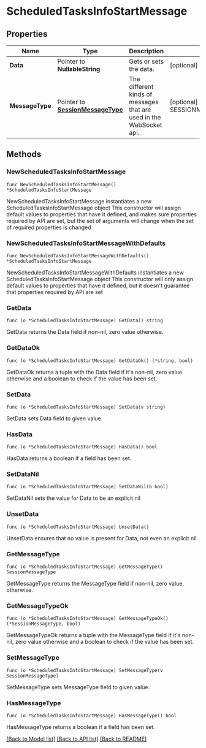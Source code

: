 # ScheduledTasksInfoStartMessage

## Properties

Name | Type | Description | Notes
------------ | ------------- | ------------- | -------------
**Data** | Pointer to **NullableString** | Gets or sets the data. | [optional] 
**MessageType** | Pointer to [**SessionMessageType**](SessionMessageType.md) | The different kinds of messages that are used in the WebSocket api. | [optional] [readonly] [default to SESSIONMESSAGETYPE_SCHEDULED_TASKS_INFO_START]

## Methods

### NewScheduledTasksInfoStartMessage

`func NewScheduledTasksInfoStartMessage() *ScheduledTasksInfoStartMessage`

NewScheduledTasksInfoStartMessage instantiates a new ScheduledTasksInfoStartMessage object
This constructor will assign default values to properties that have it defined,
and makes sure properties required by API are set, but the set of arguments
will change when the set of required properties is changed

### NewScheduledTasksInfoStartMessageWithDefaults

`func NewScheduledTasksInfoStartMessageWithDefaults() *ScheduledTasksInfoStartMessage`

NewScheduledTasksInfoStartMessageWithDefaults instantiates a new ScheduledTasksInfoStartMessage object
This constructor will only assign default values to properties that have it defined,
but it doesn't guarantee that properties required by API are set

### GetData

`func (o *ScheduledTasksInfoStartMessage) GetData() string`

GetData returns the Data field if non-nil, zero value otherwise.

### GetDataOk

`func (o *ScheduledTasksInfoStartMessage) GetDataOk() (*string, bool)`

GetDataOk returns a tuple with the Data field if it's non-nil, zero value otherwise
and a boolean to check if the value has been set.

### SetData

`func (o *ScheduledTasksInfoStartMessage) SetData(v string)`

SetData sets Data field to given value.

### HasData

`func (o *ScheduledTasksInfoStartMessage) HasData() bool`

HasData returns a boolean if a field has been set.

### SetDataNil

`func (o *ScheduledTasksInfoStartMessage) SetDataNil(b bool)`

 SetDataNil sets the value for Data to be an explicit nil

### UnsetData
`func (o *ScheduledTasksInfoStartMessage) UnsetData()`

UnsetData ensures that no value is present for Data, not even an explicit nil
### GetMessageType

`func (o *ScheduledTasksInfoStartMessage) GetMessageType() SessionMessageType`

GetMessageType returns the MessageType field if non-nil, zero value otherwise.

### GetMessageTypeOk

`func (o *ScheduledTasksInfoStartMessage) GetMessageTypeOk() (*SessionMessageType, bool)`

GetMessageTypeOk returns a tuple with the MessageType field if it's non-nil, zero value otherwise
and a boolean to check if the value has been set.

### SetMessageType

`func (o *ScheduledTasksInfoStartMessage) SetMessageType(v SessionMessageType)`

SetMessageType sets MessageType field to given value.

### HasMessageType

`func (o *ScheduledTasksInfoStartMessage) HasMessageType() bool`

HasMessageType returns a boolean if a field has been set.


[[Back to Model list]](../README.md#documentation-for-models) [[Back to API list]](../README.md#documentation-for-api-endpoints) [[Back to README]](../README.md)


